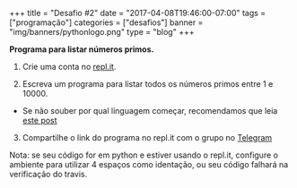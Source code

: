 +++
title = "Desafio #2"
date = "2017-04-08T19:46:00-07:00"
tags = ["programação"]
categories = ["desafios"]
banner = "img/banners/pythonlogo.png"
type = "blog"
+++

**Programa para listar números primos.**

1. Crie uma conta no [repl.it](https://repl.it).

2. Escreva um programa para listar todos os números primos entre 1 e 10000.
- Se não souber por qual linguagem começar, recomendamos que leia [este post](https://osprogramadores.com/blog/2017/04/07/qual_linguagem_usar/)

3. Compartilhe o link do programa no repl.it com o grupo no [Telegram](https://t.me/osprogramadores)

Nota: se seu código for em python e estiver usando o repl.it, configure o ambiente para utilizar 4 espaços como identação, ou seu código
falhará na verificação do travis.

